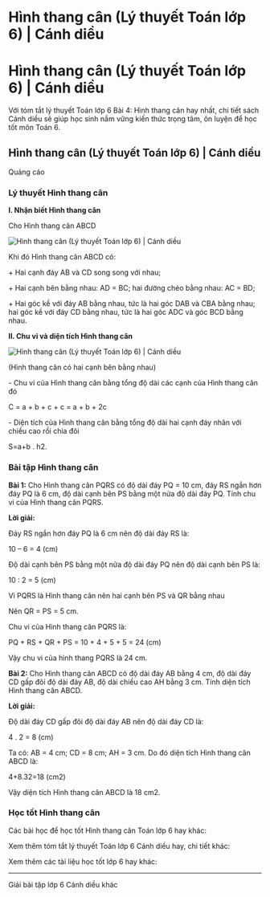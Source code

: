 # Hình thang cân (Lý thuyết Toán lớp 6) | Cánh diều

# Hình thang cân (Lý thuyết Toán lớp 6) | Cánh diều

Với tóm tắt lý thuyết Toán lớp 6 Bài 4: Hình thang cân hay nhất, chi tiết sách Cánh diều sẽ giúp học sinh nắm vững kiến thức trọng tâm, ôn luyện để học tốt môn Toán 6.

## Hình thang cân (Lý thuyết Toán lớp 6) | Cánh diều

Quảng cáo

### **Lý thuyết Hình thang cân**

**I. Nhận biết Hình thang cân**

Cho Hình thang cân ABCD

![Hình thang cân \(Lý thuyết Toán lớp 6\) | Cánh diều](https://vietjack.com/toan-6-canh-dieu/images/ly-thuyet-bai-4-hinh-thang-can-124859.PNG)

Khi đó Hình thang cân ABCD có:

\+ Hai cạnh đáy AB và CD song song với nhau;

\+ Hai cạnh bên bằng nhau: AD = BC; hai đường chéo bằng nhau: AC = BD;

\+ Hai góc kề với đáy AB bằng nhau, tức là hai góc DAB và CBA bằng nhau; hai góc kề với đáy CD bằng nhau, tức là hai góc ADC và góc BCD bằng nhau. 

**II. Chu vi và diện tích Hình thang cân**

![Hình thang cân \(Lý thuyết Toán lớp 6\) | Cánh diều](https://vietjack.com/toan-6-canh-dieu/images/ly-thuyet-bai-4-hinh-thang-can-124860.PNG)

(Hình thang cân có hai cạnh bên bằng nhau)

\- Chu vi của Hình thang cân bằng tổng độ dài các cạnh của Hình thang cân đó

C = a + b + c + c = a + b + 2c

\- Diện tích của Hình thang cân bằng tổng độ dài hai cạnh đáy nhân với chiều cao rồi chia đôi

S=a+b . h2.

### **Bài tập Hình thang cân**

**Bài 1:** Cho Hình thang cân PQRS có độ dài đáy PQ = 10 cm, đáy RS ngắn hơn đáy PQ là 6 cm, độ dài cạnh bên PS bằng một nửa độ dài đáy PQ. Tính chu vi của Hình thang cân PQRS.

**Lời giải:**

Đáy RS ngắn hơn đáy PQ là 6 cm nên độ dài đáy RS là: 

10 – 6 = 4 (cm)

Độ dài cạnh bên PS bằng một nửa độ dài đáy PQ nên độ dài cạnh bên PS là:

10 : 2 = 5 (cm)

Vì PQRS là Hình thang cân nên hai cạnh bên PS và QR bằng nhau 

Nên QR = PS = 5 cm.

Chu vi của Hình thang cân PQRS là: 

PQ + RS + QR + PS = 10 + 4 + 5 + 5 = 24 (cm)

Vậy chu vi của hình thang PQRS là 24 cm.

**Bài 2:** Cho Hình thang cân ABCD có độ dài đáy AB bằng 4 cm, độ dài đáy CD gấp đôi độ dài đáy AB, độ dài chiều cao AH bằng 3 cm. Tính diện tích Hình thang cân ABCD.

**Lời giải:**

Độ dài đáy CD gấp đôi độ dài đáy AB nên độ dài đáy CD là: 

4 . 2 = 8 (cm)

Ta có: AB = 4 cm; CD = 8 cm; AH = 3 cm. Do đó diện tích Hình thang cân ABCD là: 

4+8.32=18 (cm2) 

Vậy diện tích Hình thang cân ABCD là 18 cm2. 

### **Học tốt Hình thang cân**

Các bài học để học tốt Hình thang cân Toán lớp 6 hay khác:

Xem thêm tóm tắt lý thuyết Toán lớp 6 Cánh diều hay, chi tiết khác:

Xem thêm các tài liệu học tốt lớp 6 hay khác:

* * *

Giải bài tập lớp 6 Cánh diều khác
